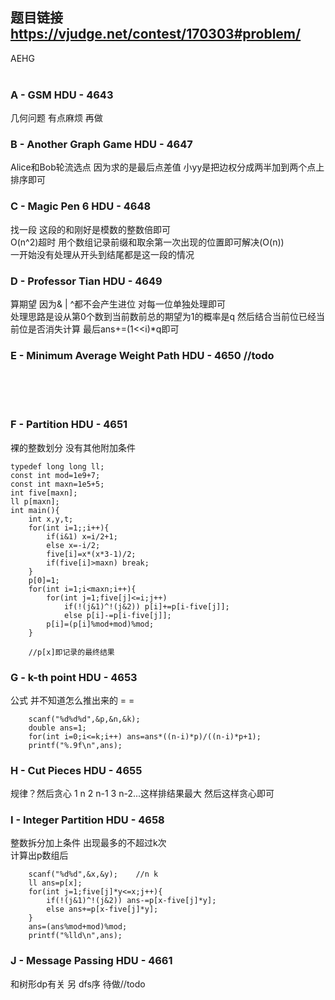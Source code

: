 ## 题目链接  https://vjudge.net/contest/170303#problem/


AEHG<br><br>


### A - GSM HDU - 4643 
几何问题 有点麻烦 再做

### B - Another Graph Game HDU - 4647 
Alice和Bob轮流选点 因为求的是最后点差值 小yy是把边权分成两半加到两个点上 排序即可

### C - Magic Pen 6 HDU - 4648 
找一段 这段的和刚好是模数的整数倍即可 <br>
O(n^2)超时 用个数组记录前缀和取余第一次出现的位置即可解决(O(n))<br>
一开始没有处理从开头到结尾都是这一段的情况

### D - Professor Tian HDU - 4649 
算期望 因为& | ^都不会产生进位 对每一位单独处理即可<br>
处理思路是设从第0个数到当前数前总的期望为1的概率是q 然后结合当前位已经当前位是否消失计算 最后ans+=(1<<i)*q即可

### E - Minimum Average Weight Path HDU - 4650  //todo
<br>
<br>
<br>

### F - Partition HDU - 4651 
裸的整数划分 没有其他附加条件
    
    typedef long long ll;
    const int mod=1e9+7;
    const int maxn=1e5+5;
    int five[maxn];
    ll p[maxn];
    int main(){
        int x,y,t;
        for(int i=1;;i++){
            if(i&1) x=i/2+1;
            else x=-i/2;
            five[i]=x*(x*3-1)/2;
            if(five[i]>maxn) break;
        }
        p[0]=1;
        for(int i=1;i<maxn;i++){
            for(int j=1;five[j]<=i;j++)
                if(!(j&1)^!(j&2)) p[i]+=p[i-five[j]];
                else p[i]-=p[i-five[j]];
            p[i]=(p[i]%mod+mod)%mod;
        }
        
        //p[x]即记录的最终结果
        
    
### G - k-th point HDU - 4653 
公式 并不知道怎么推出来的  = =
        
        scanf("%d%d%d",&p,&n,&k);
        double ans=1;
        for(int i=0;i<=k;i++) ans=ans*((n-i)*p)/((n-i)*p+1);
        printf("%.9f\n",ans);
        
        
 ### H - Cut Pieces HDU - 4655 
 规律？然后贪心 1 n 2 n-1 3 n-2...这样排结果最大 然后这样贪心即可
 
 ### I - Integer Partition HDU - 4658 
 整数拆分加上条件 出现最多的不超过k次<br>
 计算出p数组后 
        
        scanf("%d%d",&x,&y);    //n k
        ll ans=p[x];
        for(int j=1;five[j]*y<=x;j++){
            if(!(j&1)^!(j&2)) ans-=p[x-five[j]*y];
            else ans+=p[x-five[j]*y];
        }
        ans=(ans%mod+mod)%mod;
        printf("%lld\n",ans);
        
        
### J - Message Passing HDU - 4661 
和树形dp有关 另 dfs序 待做//todo
 
        
        
